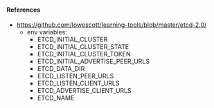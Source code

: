 #### References

- https://github.com/lowescott/learning-tools/blob/master/etcd-2.0/
  - env variables:
    - ETCD_INITIAL_CLUSTER
    - ETCD_INITIAL_CLUSTER_STATE
    - ETCD_INITIAL_CLUSTER_TOKEN
    - ETCD_INITIAL_ADVERTISE_PEER_URLS
    - ETCD_DATA_DIR
    - ETCD_LISTEN_PEER_URLS
    - ETCD_LISTEN_CLIENT_URLS
    - ETCD_ADVERTISE_CLIENT_URLS
    - ETCD_NAME

